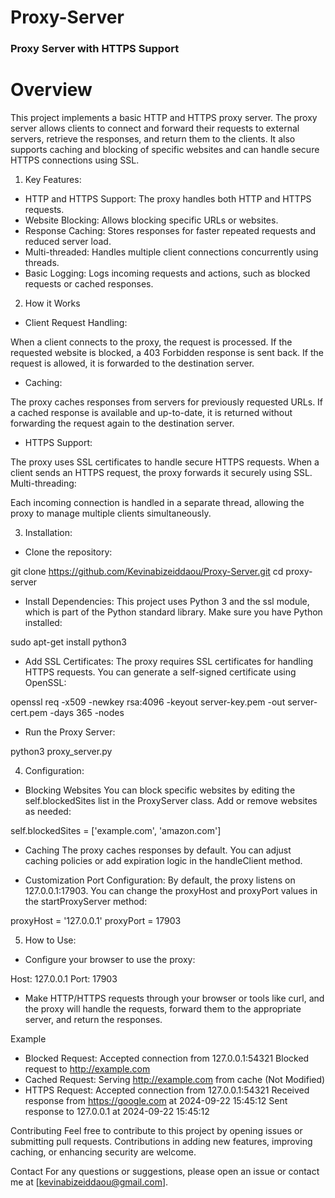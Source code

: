 # Proxy-Server
### Proxy Server with HTTPS Support
# Overview

This project implements a basic HTTP and HTTPS proxy server. The proxy server allows clients to connect and forward their requests to external servers, retrieve the responses, and return them to the clients. It also supports caching and blocking of specific websites and can handle secure HTTPS connections using SSL.

1. Key Features:
- HTTP and HTTPS Support: The proxy handles both HTTP and HTTPS requests.
- Website Blocking: Allows blocking specific URLs or websites.
- Response Caching: Stores responses for faster repeated requests and reduced server load.
- Multi-threaded: Handles multiple client connections concurrently using threads.
- Basic Logging: Logs incoming requests and actions, such as blocked requests or cached responses.

2. How it Works
- Client Request Handling:

When a client connects to the proxy, the request is processed.
If the requested website is blocked, a 403 Forbidden response is sent back.
If the request is allowed, it is forwarded to the destination server.

- Caching:

The proxy caches responses from servers for previously requested URLs.
If a cached response is available and up-to-date, it is returned without forwarding the request again to the destination server.

- HTTPS Support:

The proxy uses SSL certificates to handle secure HTTPS requests.
When a client sends an HTTPS request, the proxy forwards it securely using SSL.
Multi-threading:

Each incoming connection is handled in a separate thread, allowing the proxy to manage multiple clients simultaneously.

3. Installation: 
- Clone the repository:

git clone https://github.com/Kevinabizeiddaou/Proxy-Server.git
cd proxy-server

- Install Dependencies: This project uses Python 3 and the ssl module, which is part of the Python standard library. Make sure you have Python installed:

sudo apt-get install python3

- Add SSL Certificates: The proxy requires SSL certificates for handling HTTPS requests. You can generate a self-signed certificate using OpenSSL:

openssl req -x509 -newkey rsa:4096 -keyout server-key.pem -out server-cert.pem -days 365 -nodes

- Run the Proxy Server:

python3 proxy_server.py


4. Configuration:
- Blocking Websites
You can block specific websites by editing the self.blockedSites list in the ProxyServer class. Add or remove websites as needed:

self.blockedSites = ['example.com', 'amazon.com']

- Caching
The proxy caches responses by default. You can adjust caching policies or add expiration logic in the handleClient method.

- Customization
Port Configuration: By default, the proxy listens on 127.0.0.1:17903. You can change the proxyHost and proxyPort values in the startProxyServer method:

proxyHost = '127.0.0.1'
proxyPort = 17903

5. How to Use:
- Configure your browser to use the proxy:

Host: 127.0.0.1
Port: 17903

- Make HTTP/HTTPS requests through your browser or tools like curl, and the proxy will handle the requests, forward them to the appropriate server, and return the responses.

Example
- Blocked Request:
Accepted connection from 127.0.0.1:54321
Blocked request to http://example.com
- Cached Request:
Serving http://example.com from cache (Not Modified)
- HTTPS Request:
Accepted connection from 127.0.0.1:54321
Received response from https://google.com at 2024-09-22 15:45:12
Sent response to 127.0.0.1 at 2024-09-22 15:45:12

Contributing
Feel free to contribute to this project by opening issues or submitting pull requests. Contributions in adding new features, improving caching, or enhancing security are welcome.

Contact
For any questions or suggestions, please open an issue or contact me at [kevinabizeiddaou@gmail.com].

